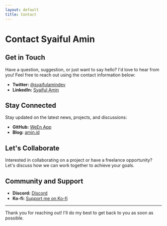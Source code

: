 ```yaml
---
layout: default
title: Contact
---
```


# Contact Syaiful Amin

## Get in Touch

Have a question, suggestion, or just want to say hello? I'd love to hear from you! Feel free to reach out using the contact information below:

- **Twitter:** [@syaifulamindev](https://twitter.com/syaifulamindev)
- **LinkedIn:** [Syaiful Amin](https://www.linkedin.com/in/sayfullamin)

## Stay Connected

Stay updated on the latest news, projects, and discussions:

- **GitHub:** [WeEn App](https://github.com/syaifulamindev/WeEn)
- **Blog:** [amin.id](https://amin.id/blog)

## Let's Collaborate

Interested in collaborating on a project or have a freelance opportunity? Let's discuss how we can work together to achieve your goals.

## Community and Support

- **Discord:** [Discord](https://discord.com/invite/Tkr8TgqAqf)
- **Ko-fi:** [Support me on Ko-fi](https://ko-fi.com/syaifulamin)

---

Thank you for reaching out! I'll do my best to get back to you as soon as possible.

